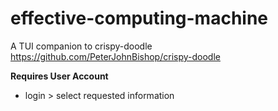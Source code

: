 # effective-computing-machine

A TUI companion to crispy-doodle https://github.com/PeterJohnBishop/crispy-doodle

**Requires User Account**

- login > select requested information

